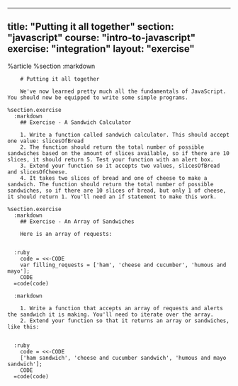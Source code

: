 ---
  title: "Putting it all together"
  section: "javascript"
  course: "intro-to-javascript"
  exercise: "integration"
  layout: "exercise"
  ---
  %article
    %section
      :markdown
  
        # Putting it all together
  
        We've now learned pretty much all the fundamentals of JavaScript. You should now be equipped to write some simple programs.
  
    %section.exercise
      :markdown
        ## Exercise - A Sandwich Calculator
  
        1. Write a function called sandwich calculator. This should accept one value: slicesOfBread
        2. The function should return the total number of possible sandwiches based on the amount of slices available, so if there are 10 slices, it should return 5. Test your function with an alert box.
        3. Extend your function so it accepts two values, slicesOfBread and slicesOfCheese.
        4. It takes two slices of bread and one of cheese to make a sandwich. The function should return the total number of possible sandwiches, so if there are 10 slices of bread, but only 1 of cheese, it should return 1. You'll need an if statement to make this work.
  
    %section.exercise
      :markdown
        ## Exercise - An Array of Sandwiches
  
        Here is an array of requests:
  
  
      :ruby
        code = <<-CODE
        var filling_requests = ['ham', 'cheese and cucumber', 'humous and mayo'];
        CODE
      =code(code)
  
      :markdown
  
        1. Write a function that accepts an array of requests and alerts the sandwich it is making. You'll need to iterate over the array.
        2. Extend your function so that it returns an array or sandwiches, like this:
  
  
      :ruby
        code = <<-CODE
        ['ham sandwich', 'cheese and cucumber sandwich', 'humous and mayo sandwich'];
        CODE
      =code(code)
  